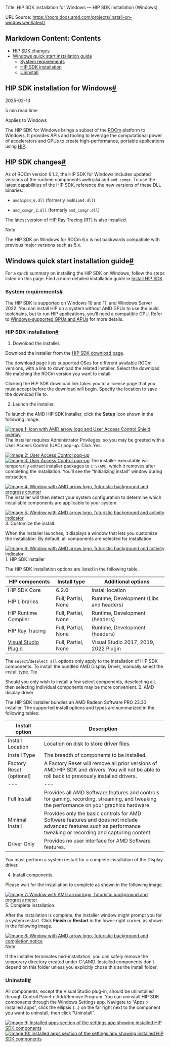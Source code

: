 Title: HIP SDK installation for Windows — HIP SDK installation (Windows)

URL Source: https://rocm.docs.amd.com/projects/install-on-windows/en/latest/

Markdown Content:
Contents
--------

*   [HIP SDK changes](https://rocm.docs.amd.com/projects/install-on-windows/en/latest/#hip-sdk-changes)
*   [Windows quick start installation guide](https://rocm.docs.amd.com/projects/install-on-windows/en/latest/#windows-quick-start-installation-guide)
    *   [System requirements](https://rocm.docs.amd.com/projects/install-on-windows/en/latest/#system-requirements)
    *   [HIP SDK installation](https://rocm.docs.amd.com/projects/install-on-windows/en/latest/#hip-sdk-installation)
    *   [Uninstall](https://rocm.docs.amd.com/projects/install-on-windows/en/latest/#uninstall)

HIP SDK installation for Windows[#](https://rocm.docs.amd.com/projects/install-on-windows/en/latest/#hip-sdk-installation-for-windows "Link to this heading")
-------------------------------------------------------------------------------------------------------------------------------------------------------------

2025-02-13

5 min read time

Applies to Windows

The HIP SDK for Windows brings a subset of the [ROCm](https://rocm.docs.amd.com/projects/install-on-windows/en/latest/reference/component-support.html) platform to Windows. It provides APIs and tooling to leverage the computational power of accelerators and GPUs to create high-performance, portable applications using [HIP](https://rocm.docs.amd.com/projects/HIP/en/latest/index.html "(in HIP Documentation v6.4.43483)").

HIP SDK changes[#](https://rocm.docs.amd.com/projects/install-on-windows/en/latest/#hip-sdk-changes "Link to this heading")
---------------------------------------------------------------------------------------------------------------------------

As of ROCm version 6.1.2, the HIP SDK for Windows includes updated versions of the runtime components `amdhip64` and `amd_comgr`. To use the latest capabilities of the HIP SDK, reference the new versions of these DLL binaries:

*   `amdhip64_6.dll` (formerly `amdhip64.dll`)

*   `amd_comgr_2.dll` (formerly `amd_comgr.dll`)

The latest version of HIP Ray Tracing (RT) is also installed.

Note

The HIP SDK on Windows for ROCm 6.x is not backwards compatible with previous major versions such as 5.x.

Windows quick start installation guide[#](https://rocm.docs.amd.com/projects/install-on-windows/en/latest/#windows-quick-start-installation-guide "Link to this heading")
-------------------------------------------------------------------------------------------------------------------------------------------------------------------------

For a quick summary on installing the HIP SDK on Windows, follow the steps listed on this page. Find a more detailed installation guide in [Install HIP SDK](https://rocm.docs.amd.com/projects/install-on-windows/en/latest/how-to/install.html#hip-install-full).

### System requirements[#](https://rocm.docs.amd.com/projects/install-on-windows/en/latest/#system-requirements "Link to this heading")

The HIP SDK is supported on Windows 10 and 11, and Windows Server 2022. You can install HIP on a system without AMD GPUs to use the build toolchains, but to run HIP applications, you’ll need a compatible GPU. Refer to [Windows-supported GPUs and APUs](https://rocm.docs.amd.com/projects/install-on-windows/en/latest/reference/system-requirements.html#supported-gpus-win) for more details.

### HIP SDK installation[#](https://rocm.docs.amd.com/projects/install-on-windows/en/latest/#hip-sdk-installation "Link to this heading")

1.   Download the installer.

Download the installer from the [HIP SDK download page](https://www.amd.com/en/developer/resources/rocm-hub/hip-sdk.html).

The download page lists supported OSes for different available ROCm versions, with a link to download the related installer. Select the download file matching the ROCm version you want to install.

Clicking the HIP SDK download link takes you to a license page that you must accept before the download will begin. Specify the location to save the download file to.

2.   Launch the installer.

To launch the AMD HIP SDK Installer, click the **Setup** icon shown in the following image.

[![Image 1: Icon with AMD arrow logo and User Access Control Shield overlay](https://rocm.docs.amd.com/projects/install-on-windows/en/latest/_images/000-setup-icon.png)](https://rocm.docs.amd.com/projects/install-on-windows/en/latest/_images/000-setup-icon.png)
The installer requires Administrator Privileges, so you may be greeted with a User Access Control (UAC) pop-up. Click Yes.

[![Image 2: User Access Control pop-up](https://rocm.docs.amd.com/projects/install-on-windows/en/latest/_images/001-uac-dark.png)](https://rocm.docs.amd.com/projects/install-on-windows/en/latest/_images/001-uac-dark.png)[![Image 3: User Access Control pop-up](https://rocm.docs.amd.com/projects/install-on-windows/en/latest/_images/001-uac-light.png)](https://rocm.docs.amd.com/projects/install-on-windows/en/latest/_images/001-uac-light.png)
The installer executable will temporarily extract installer packages to `C:\\AMD`, which it removes after completing the installation. You’ll see the “Initializing install” window during extraction.

[![Image 4: Window with AMD arrow logo, futuristic background and progress counter](https://rocm.docs.amd.com/projects/install-on-windows/en/latest/_images/002-initializing.png)](https://rocm.docs.amd.com/projects/install-on-windows/en/latest/_images/002-initializing.png)
The installer will then detect your system configuration to determine which installable components are applicable to your system.

[![Image 5: Window with AMD arrow logo, futuristic background and activity indicator](https://rocm.docs.amd.com/projects/install-on-windows/en/latest/_images/003-detecting-system-config.png)](https://rocm.docs.amd.com/projects/install-on-windows/en/latest/_images/003-detecting-system-config.png)
3.   Customize the install.

When the installer launches, it displays a window that lets you customize the installation. By default, all components are selected for installation.

[![Image 6: Window with AMD arrow logo, futuristic background and activity indicator](https://rocm.docs.amd.com/projects/install-on-windows/en/latest/_images/004-installer-window-620.png)](https://rocm.docs.amd.com/projects/install-on-windows/en/latest/_images/004-installer-window-620.png)
    1.   HIP SDK installer

The HIP SDK installation options are listed in the following table.

| HIP components | Install type | Additional options |
| --- | --- | --- |
| HIP SDK Core | 6.2.0 | Install location |
| HIP Libraries | Full, Partial, None | Runtime, Development (Libs and headers) |
| HIP Runtime Compiler | Full, Partial, None | Runtime, Development (headers) |
| HIP Ray Tracing | Full, Partial, None | Runtime, Development (headers) |
| [Visual Studio Plugin](https://rocm.docs.amd.com/projects/hip-vs/en/latest/) | Full, Partial, None | Visual Studio 2017, 2019, 2022 Plugin | Note

The `select`/`deselect all` options only apply to the installation of HIP SDK components. To install the bundled AMD Display Driver, manually select the install type. Tip

Should you only wish to install a few select components, deselecting all, then selecting individual components may be more convenient. 
    2.   AMD display driver

The HIP SDK installer bundles an AMD Radeon Software PRO 23.30 installer. The supported install options and types are summarized in the following tables:

| Install option | Description |
| --- | --- |
| Install Location | Location on disk to store driver files. |
| Install Type | The breadth of components to be installed. |
| Factory Reset (optional) | A Factory Reset will remove all prior versions of AMD HIP SDK and drivers. You will not be able to roll back to previously installed drivers. | | Install type | Description |
| --- | --- |
| Full Install | Provides all AMD Software features and controls for gaming, recording, streaming, and tweaking the performance on your graphics hardware. |
| Minimal Install | Provides only the basic controls for AMD Software features and does not include advanced features such as performance tweaking or recording and capturing content. |
| Driver Only | Provides no user interface for AMD Software features. | Note

You must perform a system restart for a complete installation of the Display driver. 

4.   Install components.

Please wait for the installation to complete as shown in the following image.

[![Image 7: Window with AMD arrow logo, futuristic background and progress meter](https://rocm.docs.amd.com/projects/install-on-windows/en/latest/_images/012-install-progress.png)](https://rocm.docs.amd.com/projects/install-on-windows/en/latest/_images/012-install-progress.png)
5.   Complete installation.

After the installation is complete, the installer window might prompt you for a system restart. Click **Finish** or **Restart** in the lower-right corner, as shown in the following image.

[![Image 8: Window with AMD arrow logo, futuristic background and completion notice](https://rocm.docs.amd.com/projects/install-on-windows/en/latest/_images/013-install-complete.png)](https://rocm.docs.amd.com/projects/install-on-windows/en/latest/_images/013-install-complete.png)Note

If the installer terminates mid-installation, you can safely remove the temporary directory created under C:\AMD. Installed components don’t depend on this folder unless you explicitly chose this as the install folder. 

### Uninstall[#](https://rocm.docs.amd.com/projects/install-on-windows/en/latest/#uninstall "Link to this heading")

All components, except the Visual Studio plug-in, should be uninstalled through Control Panel > Add/Remove Program. You can uninstall HIP SDK components through the Windows Settings app. Navigate to “Apps > Installed apps”, click the ellipsis (…) on the far right next to the component you want to uninstall, then click “Uninstall”.

[![Image 9: Installed apps section of the settings app showing installed HIP SDK components](https://rocm.docs.amd.com/projects/install-on-windows/en/latest/_images/014-uninstall-dark.png)](https://rocm.docs.amd.com/projects/install-on-windows/en/latest/_images/014-uninstall-dark.png)[![Image 10: Installed apps section of the settings app showing installed HIP SDK components](https://rocm.docs.amd.com/projects/install-on-windows/en/latest/_images/014-uninstall-light.png)](https://rocm.docs.amd.com/projects/install-on-windows/en/latest/_images/014-uninstall-light.png)

